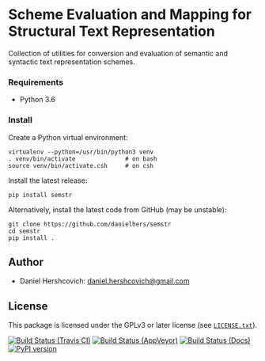 Scheme Evaluation and Mapping for Structural Text Representation
================================================================

Collection of utilities for conversion and evaluation of semantic and syntactic text representation schemes.

### Requirements
* Python 3.6

### Install

Create a Python virtual environment:
    
    virtualenv --python=/usr/bin/python3 venv
    . venv/bin/activate              # on bash
    source venv/bin/activate.csh     # on csh

Install the latest release:

    pip install semstr

Alternatively, install the latest code from GitHub (may be unstable):

    git clone https://github.com/danielhers/semstr
    cd semstr
    pip install .


Author
------
* Daniel Hershcovich: daniel.hershcovich@gmail.com


License
-------
This package is licensed under the GPLv3 or later license (see [`LICENSE.txt`](LICENSE.txt)).


[![Build Status (Travis CI)](https://travis-ci.org/danielhers/semstr.svg?branch=master)](https://travis-ci.org/danielhers/semstr)
[![Build Status (AppVeyor)](https://ci.appveyor.com/api/projects/status/github/danielhers/semstr?svg=true)](https://ci.appveyor.com/project/danielh/semstr)
[![Build Status (Docs)](https://readthedocs.org/projects/semstr/badge/?version=latest)](http://semstr.readthedocs.io/en/latest/)
[![PyPI version](https://badge.fury.io/py/SEMSTR.svg)](https://badge.fury.io/py/SEMSTR)
